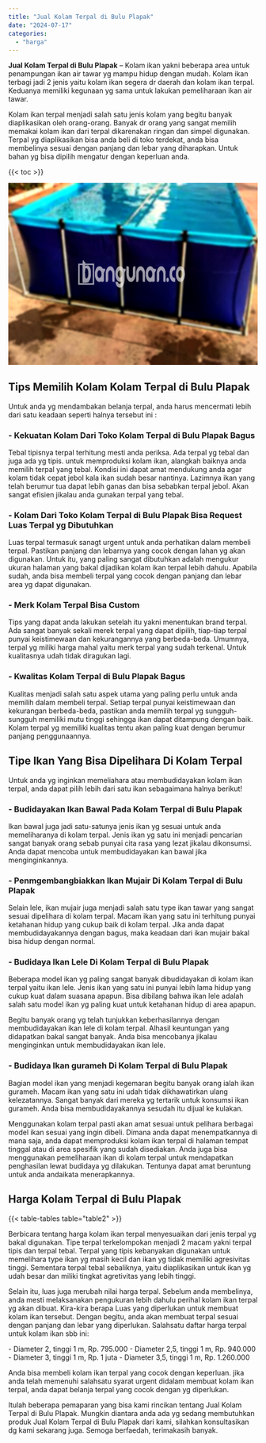 ```yaml
---
title: "Jual Kolam Terpal di Bulu Plapak"
date: "2024-07-17"
categories: 
  - "harga"
---
```


**Jual Kolam Terpal di Bulu Plapak** – Kolam ikan yakni beberapa area untuk penampungan ikan air tawar yg mampu hidup dengan mudah. Kolam ikan terbagi jadi 2 jenis yaitu kolam ikan segera dr daerah dan kolam ikan terpal. Keduanya memiliki kegunaan yg sama untuk lakukan pemeliharaan ikan air tawar.

Kolam ikan terpal menjadi salah satu jenis kolam yang begitu banyak diaplikasikan oleh orang-orang. Banyak dr orang yang sangat memilih memakai kolam ikan dari terpal dikarenakan ringan dan simpel digunakan. Terpal yg diaplikasikan bisa anda beli di toko terdekat, anda bisa membelinya sesuai dengan panjang dan lebar yang diharapkan. Untuk bahan yg bisa dipilih mengatur dengan keperluan anda.

{{< toc >}}

![Jual Kolam Terpal di Bulu Plapak](/images/jual-kolam-terpal-55.png)

## Tips Memilih Kolam Kolam Terpal di Bulu Plapak

Untuk anda yg mendambakan belanja terpal, anda harus mencermati lebih dari satu keadaan seperti halnya tersebut ini :

### \- Kekuatan Kolam Dari Toko Kolam Terpal di Bulu Plapak Bagus

Tebal tipisnya terpal terhitung mesti anda periksa. Ada terpal yg tebal dan juga ada yg tipis. untuk memproduksi kolam ikan, alangkah baiknya anda memilih terpal yang tebal. Kondisi ini dapat amat mendukung anda agar kolam tidak cepat jebol kala ikan sudah besar nantinya. Lazimnya ikan yang telah berumur tua dapat lebih ganas dan bisa sebabkan terpal jebol. Akan sangat efisien jikalau anda gunakan terpal yang tebal.

### \- Kolam Dari Toko Kolam Terpal di Bulu Plapak Bisa Request Luas Terpal yg Dibutuhkan

Luas terpal termasuk sanagt urgent untuk anda perhatikan dalam membeli terpal. Pastikan panjang dan lebarnya yang cocok dengan lahan yg akan digunakan. Untuk itu, yang paling sangat dibutuhkan adalah mengukur ukuran halaman yang bakal dijadikan kolam ikan terpal lebih dahulu. Apabila sudah, anda bisa membeli terpal yang cocok dengan panjang dan lebar area yg dapat digunakan.

### \- Merk Kolam Terpal Bisa Custom

Tips yang dapat anda lakukan setelah itu yakni menentukan brand terpal. Ada sangat banyak sekali merek terpal yang dapat dipilih, tiap-tiap terpal punyai keistimewaan dan kekurangannya yang berbeda-beda. Umumnya, terpal yg miliki harga mahal yaitu merk terpal yang sudah terkenal. Untuk kualitasnya udah tidak diragukan lagi.

### \- Kwalitas Kolam Terpal di Bulu Plapak Bagus

Kualitas menjadi salah satu aspek utama yang paling perlu untuk anda memilih dalam membeli terpal. Setiap terpal punyai keistimewaan dan kekurangan berbeda-beda, pastikan anda memilih terpal yg sungguh-sungguh memiliki mutu tinggi sehingga ikan dapat ditampung dengan baik. Kolam terpal yg memiliki kualitas tentu akan paling kuat dengan berumur panjang penggunaannya.

## Tipe Ikan Yang Bisa Dipelihara Di Kolam Terpal

Untuk anda yg inginkan memeliahara atau membudidayakan kolam ikan terpal, anda dapat pilih lebih dari satu ikan sebagaimana halnya berikut!

### \- Budidayakan Ikan Bawal Pada Kolam Terpal di Bulu Plapak

Ikan bawal juga jadi satu-satunya jenis ikan yg sesuai untuk anda memeliharanya di kolam terpal. Jenis ikan yg satu ini menjadi pencarian sangat banyak orang sebab punyai cita rasa yang lezat jikalau dikonsumsi. Anda dapat mencoba untuk membudidayakan kan bawal jika menginginkannya.

### \- Penmgembangbiakkan Ikan Mujair Di Kolam Terpal di Bulu Plapak

Selain lele, ikan mujair juga menjadi salah satu type ikan tawar yang sangat sesuai dipelihara di kolam terpal. Macam ikan yang satu ini terhitung punyai ketahanan hidup yang cukup baik di kolam terpal. Jika anda dapat membudidayakannya dengan bagus, maka keadaan dari ikan mujair bakal bisa hidup dengan normal.

### \- Budidaya Ikan Lele Di Kolam Terpal di Bulu Plapak

Beberapa model ikan yg paling sangat banyak dibudidayakan di kolam ikan terpal yaitu ikan lele. Jenis ikan yang satu ini punyai lebih lama hidup yang cukup kuat dalam suasana apapun. Bisa dibilang bahwa ikan lele adalah salah satu model ikan yg paling kuat untuk ketahanan hidup di area apapun.

Begitu banyak orang yg telah tunjukkan keberhasilannya dengan membudidayakan ikan lele di kolam terpal. Alhasil keuntungan yang didapatkan bakal sangat banyak. Anda bisa mencobanya jikalau menginginkan untuk membudidayakan ikan lele.

### \- Budidaya Ikan gurameh Di Kolam Terpal di Bulu Plapak

Bagian model ikan yang menjadi kegemaran begitu banyak orang ialah ikan gurameh. Macam ikan yang satu ini udah tidak dikhawatirkan ulang kelezatannya. Sangat banyak dari mereka yg tertarik untuk konsumsi ikan gurameh. Anda bisa membudidayakannya sesudah itu dijual ke kulakan.

Menggunakan kolam terpal pasti akan amat sesuai untuk pelihara berbagai model ikan sesuai yang ingin dibeli. Dimana anda dapat menempatkannya di mana saja, anda dapat memproduksi kolam ikan terpal di halaman tempat tinggal atau di area spesifik yang sudah disediakan. Anda juga bisa menggunakan pemeliharaan ikan di kolam terpal untuk mendapatkan penghasilan lewat budidaya yg dilakukan. Tentunya dapat amat beruntung untuk anda andaikata menerapkannya.

## Harga Kolam Terpal di Bulu Plapak

{{< table-tables table="table2" >}}

Berbicara tentang harga kolam ikan terpal menyesuaikan dari jenis terpal yg bakal digunakan. Tipe terpal terkelompokan menjadi 2 macam yakni terpal tipis dan terpal tebal. Terpal yang tipis kebanyakan digunakan untuk memelihara type ikan yg masih kecil dan ikan yg tidak memiliki agresivitas tinggi. Sementara terpal tebal sebaliknya, yaitu diaplikasikan untuk ikan yg udah besar dan miliki tingkat agretivitas yang lebih tinggi.

Selain itu, luas juga merubah nilai harga terpal. Sebelum anda membelinya, anda mesti melaksanakan pengukuran lebih dahulu perihal kolam ikan terpal yg akan dibuat. Kira-kira berapa Luas yang diperlukan untuk membuat kolam ikan tersebut. Dengan begitu, anda akan membuat terpal sesuai dengan panjang dan lebar yang diperlukan. Salahsatu daftar harga terpal untuk kolam ikan sbb ini:

\- Diameter 2, tinggi 1 m, Rp. 795.000 - Diameter 2,5, tinggi 1 m, Rp. 940.000 - Diameter 3, tinggi 1 m, Rp. 1 juta - Diameter 3,5, tinggi 1 m, Rp. 1.260.000

Anda bisa membeli kolam ikan terpal yang cocok dengan keperluan. jika anda telah memenuhi salahsatu syarat urgent didalam membuat kolam ikan terpal, anda dapat belanja terpal yang cocok dengan yg diperlukan.

Itulah beberapa pemaparan yang bisa kami rincikan tentang Jual Kolam Terpal di Bulu Plapak. Mungkin diantara anda ada yg sedang membutuhkan produk Jual Kolam Terpal di Bulu Plapak dari kami, silahkan konsultasikan dg kami sekarang juga. Semoga berfaedah, terimakasih banyak.
